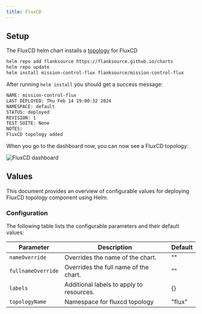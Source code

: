 ```yaml
---
title: FluxCD
---
```


## Setup

The FluxCD helm chart installs a [topology](/guide/topology) for FluxCD

```bash
helm repo add flanksource https://flanksource.github.io/charts
helm repo update
helm install mission-control-flux flanksource/mission-control-flux
```

After running `helm install` you should get a success message:

```sh
NAME: mission-control-flux
LAST DEPLOYED: Thu Feb 14 19:00:32 2024
NAMESPACE: default
STATUS: deployed
REVISION: 1
TEST SUITE: None
NOTES:
FluxCD topology added
```

When you go to the dashboard now, you can now see a FluxCD topology:

![FluxCD dashboard](/img/fluxcd-registry-dashboard.png)

## Values

This document provides an overview of configurable values for deploying FluxCD topology component using Helm.

### Configuration

The following table lists the configurable parameters and their default values:

| Parameter          | Description                              | Default |
| ------------------ | ---------------------------------------- | ------- |
| `nameOverride`     | Overrides the name of the chart.         | ""      |
| `fullnameOverride` | Overrides the full name of the chart.    | ""      |
| `labels`           | Additional labels to apply to resources. | {}      |
| `topologyName`     | Namespace for fluxcd topology            | "flux"  |

